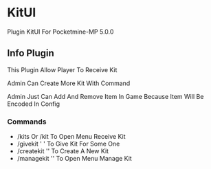 <h1>KitUI</h1>
<p>Plugin KitUI For Pocketmine-MP 5.0.0</p>

<h2>Info Plugin</h2>
<p>This Plugin Allow Player To Receive Kit</p>
<p>Admin Can Create More Kit With Command</p>
<p>Admin Just Can Add And Remove Item In Game Because Item Will Be Encoded In Config</p>

<h3>Commands</h3>
<ul>
  <li>/kits Or /kit To Open Menu Receive Kit</li>
  <li>/givekit '<kit> <player>' To Give Kit For Some One</li>
  <li>/createkit '<name>' To Create A New Kit</li>
  <li>/managekit '<kit>' To Open Menu Manage Kit</li>
</ul>
